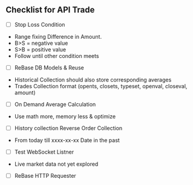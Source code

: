 ## Checklist for API Trade

- [ ] Stop Loss Condition
- Range fixing Difference in Amount.
- B>S = negative value
- S>B = positive value
- Follow until other condition meets

- [ ] ReBase DB Models & Reuse
- Historical Collection should also store corresponding averages
- Trades Collection format (opents, closets, typeset, openval, closeval, amount)

- [ ] On Demand Average Calculation
- Use math more, memory less & optimize

- [ ] History collection Reverse Order Collection
- From today till xxxx-xx-xx Date in the past

- [ ] Test WebSocket Listner
- Live market data not yet explored

- [ ] ReBase HTTP Requester

